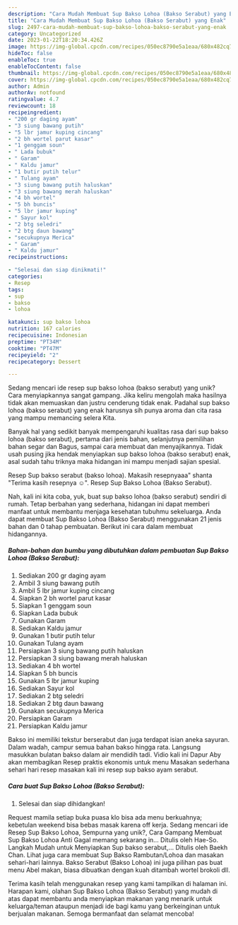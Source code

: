 ```yaml
---
description: "Cara Mudah Membuat Sup Bakso Lohoa (Bakso Serabut) yang Enak"
title: "Cara Mudah Membuat Sup Bakso Lohoa (Bakso Serabut) yang Enak"
slug: 2497-cara-mudah-membuat-sup-bakso-lohoa-bakso-serabut-yang-enak
category: Uncategorized
date: 2023-01-22T18:20:34.426Z
image: https://img-global.cpcdn.com/recipes/050ec8790e5a1eaa/680x482cq70/sup-bakso-lohoa-bakso-serabut-foto-resep-utama.jpg
hideToc: false
enableToc: true
enableTocContent: false
thumbnail: https://img-global.cpcdn.com/recipes/050ec8790e5a1eaa/680x482cq70/sup-bakso-lohoa-bakso-serabut-foto-resep-utama.jpg
cover: https://img-global.cpcdn.com/recipes/050ec8790e5a1eaa/680x482cq70/sup-bakso-lohoa-bakso-serabut-foto-resep-utama.jpg
author: Admin
authorAv: notfound
ratingvalue: 4.7
reviewcount: 18
recipeingredient:
- "200 gr daging ayam"
- "3 siung bawang putih"
- "5 lbr jamur kuping cincang"
- "2 bh wortel parut kasar"
- "1 genggam soun"
- " Lada bubuk"
- " Garam"
- " Kaldu jamur"
- "1 butir putih telur"
- " Tulang ayam"
- "3 siung bawang putih haluskan"
- "3 siung bawang merah haluskan"
- "4 bh wortel"
- "5 bh buncis"
- "5 lbr jamur kuping"
- " Sayur kol"
- "2 btg seledri"
- "2 btg daun bawang"
- "secukupnya Merica"
- " Garam"
- " Kaldu jamur"
recipeinstructions:

- "Selesai dan siap dinikmati!"
categories:
- Resep
tags:
- sup
- bakso
- lohoa

katakunci: sup bakso lohoa 
nutrition: 167 calories
recipecuisine: Indonesian
preptime: "PT34M"
cooktime: "PT47M"
recipeyield: "2"
recipecategory: Dessert

---
```





Sedang mencari ide resep sup bakso lohoa (bakso serabut) yang unik? Cara menyiapkannya sangat gampang. Jika keliru mengolah maka hasilnya tidak akan memuaskan dan justru cenderung tidak enak. Padahal sup bakso lohoa (bakso serabut) yang enak harusnya sih punya aroma dan cita rasa yang mampu memancing selera Kita.





Banyak hal yang sedikit banyak mempengaruhi kualitas rasa dari sup bakso lohoa (bakso serabut), pertama dari jenis bahan, selanjutnya pemilihan bahan segar dan Bagus, sampai cara membuat dan menyajikannya. Tidak usah pusing jika hendak menyiapkan sup bakso lohoa (bakso serabut) enak,      asal sudah tahu triknya maka hidangan ini mampu menjadi sajian spesial.














Resep Sup bakso serabut (bakso lohoa). Makasih resepnyaaa&#34; shanta &#34;Terima kasih resepnya ☺️&#34;. Resep Sup Bakso Lohoa (Bakso Serabut).






Nah, kali ini kita coba, yuk, buat sup bakso lohoa (bakso serabut) sendiri di rumah. Tetap berbahan yang sederhana, hidangan ini dapat memberi manfaat untuk membantu menjaga kesehatan tubuhmu sekeluarga. Anda dapat membuat Sup Bakso Lohoa (Bakso Serabut) menggunakan 21 jenis bahan dan 0 tahap pembuatan. Berikut ini cara dalam membuat hidangannya.

<!--inarticleads1-->

##### Bahan-bahan dan bumbu yang dibutuhkan dalam pembuatan Sup Bakso Lohoa (Bakso Serabut):

1. Sediakan 200 gr daging ayam
1. Ambil 3 siung bawang putih
1. Ambil 5 lbr jamur kuping cincang
1. Siapkan 2 bh wortel parut kasar
1. Siapkan 1 genggam soun
1. Siapkan  Lada bubuk
1. Gunakan  Garam
1. Sediakan  Kaldu jamur
1. Gunakan 1 butir putih telur
1. Gunakan  Tulang ayam
1. Persiapkan 3 siung bawang putih haluskan
1. Persiapkan 3 siung bawang merah haluskan
1. Sediakan 4 bh wortel
1. Siapkan 5 bh buncis
1. Gunakan 5 lbr jamur kuping
1. Sediakan  Sayur kol
1. Sediakan 2 btg seledri
1. Sediakan 2 btg daun bawang
1. Gunakan secukupnya Merica
1. Persiapkan  Garam
1. Persiapkan  Kaldu jamur


Bakso ini memiliki tekstur berserabut dan juga terdapat isian aneka sayuran. Dalam wadah, campur semua bahan bakso hingga rata. Langsung masukkan bulatan bakso dalam air mendidih tadi. Vidio kali ini Dapur Aby akan membagikan Resep praktis ekonomis untuk menu Masakan sederhana sehari hari resep masakan kali ini resep sup bakso ayam serabut. 

<!--inarticleads2-->

##### Cara buat Sup Bakso Lohoa (Bakso Serabut):


1. Selesai dan siap dihidangkan!

Request mamila setiap buka puasa klo bisa ada menu berkuahnya; kebetulan weekend bisa bebas masak karena off kerja. Sedang mencari ide Resep Sup Bakso Lohoa, Sempurna yang unik?, Cara Gampang Membuat Sup Bakso Lohoa Anti Gagal memang sekarang in… Ditulis oleh Hae-So. Langkah Mudah untuk Menyiapkan Sup bakso serabut,… Ditulis oleh Baekh Chan. Lihat juga cara membuat Sup Bakso Rambutan/Lohoa dan masakan sehari-hari lainnya. Bakso Serabut (Bakso Lohoa) ini juga pilihan pas buat menu Abel makan, biasa dibuatkan dengan kuah ditambah wortel brokoli dll. 

Terima kasih telah menggunakan resep yang kami tampilkan di halaman ini. Harapan kami, olahan Sup Bakso Lohoa (Bakso Serabut) yang mudah di atas dapat membantu anda menyiapkan makanan yang menarik untuk keluarga/teman ataupun menjadi ide bagi kamu yang berkeinginan untuk berjualan makanan. Semoga bermanfaat dan selamat mencoba!

